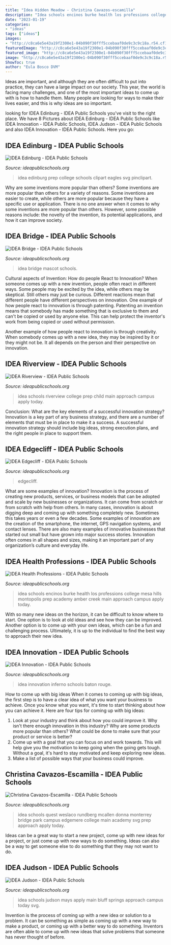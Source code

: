 ```yaml
---
title: "Idea Hidden Meadow - Christina Cavazos-escamilla"
description: "Idea schools encinos burke health los professions college mesa hills montopolis prep academy amber creek main approach campus apply today"
date: "2023-01-19"
categories:
- "ideas"
tags: ["ideas"]
images:
- "http://c8ca6e5e43a19f2300e1-04b090f30fff5ccebaaf0de9c3c9c18a.r54.cf1.rackcdn.com/IDEA-Capitals-Mascot.svg"
featuredImage: "http://c8ca6e5e43a19f2300e1-04b090f30fff5ccebaaf0de9c3c9c18a.r54.cf1.rackcdn.com/schools/idea-judson_160203_141546.svg"
featured_image: "http://c8ca6e5e43a19f2300e1-04b090f30fff5ccebaaf0de9c3c9c18a.r54.cf1.rackcdn.com/schools/idea-riverview.svg"
image: "http://c8ca6e5e43a19f2300e1-04b090f30fff5ccebaaf0de9c3c9c18a.r54.cf1.rackcdn.com/schools/idea-austinhealthprofessions-logo-blue.svg"
ShowToc: true
author: "Eula Bosco DVM"
---
```



Ideas are important, and although they are often difficult to put into practice, they can have a large impact on our society. This year, the world is facing many challenges, and one of the most important ideas to come up with is how to handle them. Many people are looking for ways to make their lives easier, and this is why ideas are so important.

	

		
looking for IDEA Edinburg - IDEA Public Schools you've visit to the right place. We have 8 Pictures about IDEA Edinburg - IDEA Public Schools like IDEA Innovation - IDEA Public Schools, IDEA Judson - IDEA Public Schools and also IDEA Innovation - IDEA Public Schools. Here you go:
		
    
## IDEA Edinburg - IDEA Public Schools

<img loading=lazy src="http://c8ca6e5e43a19f2300e1-04b090f30fff5ccebaaf0de9c3c9c18a.r54.cf1.rackcdn.com/idea-edinburg-eagles.svg" onerror="this.onerror=null;this.src='https://tse3.mm.bing.net/th?id=OIP.8RKaKd9Vyde50k7ZLqdPZwHaE7&amp;pid=15.1';" alt="IDEA Edinburg - IDEA Public Schools">

_Source: ideapublicschools.org_

>idea edinburg prep college schools clipart eagles svg pinclipart. 

	

Why are some inventions more popular than others?
Some inventions are more popular than others for a variety of reasons. Some inventions are easier to create, while others are more popular because they have a specific use or application. There is no one answer when it comes to why some inventions are more popular than others. However, some possible reasons include: the novelty of the invention, its potential applications, and how it can improve society.

    
## IDEA Bridge - IDEA Public Schools

<img loading=lazy src="http://c8ca6e5e43a19f2300e1-04b090f30fff5ccebaaf0de9c3c9c18a.r54.cf1.rackcdn.com/IDEA-Capitals-Mascot.svg" onerror="this.onerror=null;this.src='https://tse3.mm.bing.net/th?id=OIP.smfyb5FefJLkHeVHtqeRIQHaFe&amp;pid=15.1';" alt="IDEA Bridge - IDEA Public Schools">

_Source: ideapublicschools.org_

>idea bridge mascot schools. 

	

Cultural aspects of Invention: How do people React to Innovation?
When someone comes up with a new invention, people often react in different ways. Some people may be excited by the idea, while others may be skeptical. Still others may just be curious. Different reactions mean that different people have different perspectives on innovation. 
One example of how people react to innovation is through patenting. Patenting an invention means that somebody has made something that is exclusive to them and can't be copied or used by anyone else. This can help protect the inventor's work from being copied or used without permission. 

Another example of how people react to innovation is through creativity. When somebody comes up with a new idea, they may be inspired by it or they might not be. It all depends on the person and their perspective on innovation.

    
## IDEA Riverview - IDEA Public Schools

<img loading=lazy src="http://c8ca6e5e43a19f2300e1-04b090f30fff5ccebaaf0de9c3c9c18a.r54.cf1.rackcdn.com/schools/idea-riverview.svg" onerror="this.onerror=null;this.src='https://tse2.mm.bing.net/th?id=OIP.NzRwAAkQKs4swk36NlxKQwAAAA&amp;pid=15.1';" alt="IDEA Riverview - IDEA Public Schools">

_Source: ideapublicschools.org_

>idea schools riverview college prep child main approach campus apply today. 

	

Conclusion: What are the key elements of a successful innovation strategy?
Innovation is a key part of any business strategy, and there are a number of elements that must be in place to make it a success. A successful innovation strategy should include big ideas, strong execution plans, and the right people in place to support them.

    
## IDEA Edgecliff - IDEA Public Schools

<img loading=lazy src="http://c8ca6e5e43a19f2300e1-04b090f30fff5ccebaaf0de9c3c9c18a.r54.cf1.rackcdn.com/schools/IDEA-Edgecliff-Logo.PNG" onerror="this.onerror=null;this.src='https://tse1.mm.bing.net/th?id=OIP.niFRAygMqQj8PYuTUT8EtAHaEj&amp;pid=15.1';" alt="IDEA Edgecliff - IDEA Public Schools">

_Source: ideapublicschools.org_

>edgecliff. 

	

What are some examples of innovation?
Innovation is the process of creating new products, services, or business models that can be adopted and scale by new businesses or organizations. It can come from scratch or from scratch with help from others. In many cases, innovation is about digging deep and coming up with something completely new. Sometimes this takes years or even a few decades. 
Some examples of innovation are the creation of the smartphone, the internet, GPS navigation systems, and contact lenses. There are also many examples of innovative businesses that started out small but have grown into major success stories. Innovation often comes in all shapes and sizes, making it an important part of any organization’s culture and everyday life.

    
## IDEA Health Professions - IDEA Public Schools

<img loading=lazy src="http://c8ca6e5e43a19f2300e1-04b090f30fff5ccebaaf0de9c3c9c18a.r54.cf1.rackcdn.com/schools/idea-austinhealthprofessions-logo-blue.svg" onerror="this.onerror=null;this.src='https://tse4.mm.bing.net/th?id=OIP.fLQybPv1imWZVv47O5ISUAHaFu&amp;pid=15.1';" alt="IDEA Health Professions - IDEA Public Schools">

_Source: ideapublicschools.org_

>idea schools encinos burke health los professions college mesa hills montopolis prep academy amber creek main approach campus apply today. 

	

With so many new ideas on the horizon, it can be difficult to know where to start. One option is to look at old ideas and see how they can be improved. Another option is to come up with your own ideas, which can be a fun and challenging process. Ultimately, it is up to the individual to find the best way to approach their new idea.

    
## IDEA Innovation - IDEA Public Schools

<img loading=lazy src="http://c8ca6e5e43a19f2300e1-04b090f30fff5ccebaaf0de9c3c9c18a.r54.cf1.rackcdn.com/IDEA-Inferno-Blue-Outline.svg" onerror="this.onerror=null;this.src='https://tse2.mm.bing.net/th?id=OIP.acbr3SRzkBjKqRSG5jqtBwAAAA&amp;pid=15.1';" alt="IDEA Innovation - IDEA Public Schools">

_Source: ideapublicschools.org_

>idea innovation inferno schools baton rouge. 

	

How to come up with big ideas
When it comes to coming up with big ideas, the first step is to have a clear idea of what you want your business to achieve. Once you know what you want, it's time to start thinking about how you can achieve it. Here are four tips for coming up with big ideas: 
1. Look at your industry and think about how you could improve it. Why isn't there enough innovation in this industry? Why are some products more popular than others? What could be done to make sure that your product or service is better?
2. Come up with a goal that you can focus on and work towards. This will help give you the motivation to keep going when the going gets tough. Without a goal, it's hard to stay motivated and keep exploring new ideas. 
3. Make a list of possible ways that your business could improve.

    
## Christina Cavazos-Escamilla - IDEA Public Schools

<img loading=lazy src="http://c8ca6e5e43a19f2300e1-04b090f30fff5ccebaaf0de9c3c9c18a.r54.cf1.rackcdn.com/schools/idea-donna.svg" onerror="this.onerror=null;this.src='https://tse2.mm.bing.net/th?id=OIP.n3WTyPs-lF3bF8a0PIA9rwAAAA&amp;pid=15.1';" alt="Christina Cavazos-Escamilla - IDEA Public Schools">

_Source: ideapublicschools.org_

>idea schools quest weslaco rundberg mcallen donna monterrey bridge park campus edgemere college main academy svg prep approach apply today. 

	

Ideas can be a great way to start a new project, come up with new ideas for a project, or just come up with new ways to do something. Ideas can also be a way to get someone else to do something that they may not want to do.

    
## IDEA Judson - IDEA Public Schools

<img loading=lazy src="http://c8ca6e5e43a19f2300e1-04b090f30fff5ccebaaf0de9c3c9c18a.r54.cf1.rackcdn.com/schools/idea-judson_160203_141546.svg" onerror="this.onerror=null;this.src='https://tse2.mm.bing.net/th?id=OIP.5pZexNAonM1DAKcz4gjvZwHaED&amp;pid=15.1';" alt="IDEA Judson - IDEA Public Schools">

_Source: ideapublicschools.org_

>idea schools judson mays apply main bluff springs approach campus today svg. 

	

Invention is the process of coming up with a new idea or solution to a problem. It can be something as simple as coming up with a new way to make a product, or coming up with a better way to do something. Inventors are often able to come up with new ideas that solve problems that someone has never thought of before.

